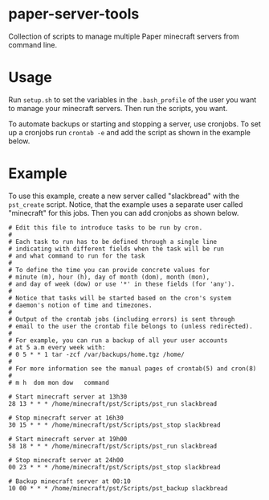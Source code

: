 # paper-server-tools
Collection of scripts to manage multiple Paper minecraft servers from command line.

# Usage

Run ```setup.sh``` to set the variables in the ```.bash_profile``` of the user you want to manage 
your minecraft servers.
Then run the scripts, you want.

To automate backups or starting and stopping a server, use cronjobs.
To set up a cronjobs run ```crontab -e``` and add the script as shown in the example below.


# Example

To use this example, create a new server called "slackbread" with the ```pst_create``` script.
Notice, that the example uses a separate user called "minecraft" for this jobs.
Then you can add cronjobs as shown below.

```
# Edit this file to introduce tasks to be run by cron.
# 
# Each task to run has to be defined through a single line
# indicating with different fields when the task will be run
# and what command to run for the task
# 
# To define the time you can provide concrete values for
# minute (m), hour (h), day of month (dom), month (mon),
# and day of week (dow) or use '*' in these fields (for 'any').
# 
# Notice that tasks will be started based on the cron's system
# daemon's notion of time and timezones.
# 
# Output of the crontab jobs (including errors) is sent through
# email to the user the crontab file belongs to (unless redirected).
# 
# For example, you can run a backup of all your user accounts
# at 5 a.m every week with:
# 0 5 * * 1 tar -zcf /var/backups/home.tgz /home/
# 
# For more information see the manual pages of crontab(5) and cron(8)
# 
# m h  dom mon dow   command

# Start minecraft server at 13h30
28 13 * * * /home/minecraft/pst/Scripts/pst_run slackbread

# Stop minecraft server at 16h30
30 15 * * * /home/minecraft/pst/Scripts/pst_stop slackbread

# Start minecraft server at 19h00
58 18 * * * /home/minecraft/pst/Scripts/pst_run slackbread

# Stop minecraft server at 24h00
00 23 * * * /home/minecraft/pst/Scripts/pst_stop slackbread

# Backup minecraft server at 00:10
10 00 * * * /home/minecraft/pst/Scripts/pst_backup slackbread
```
